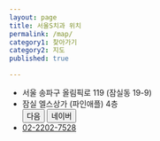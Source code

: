 ```yaml
---
layout: page
title: 서울S치과 위치
permalink: /map/
category1: 찾아가기
category2: 지도
published: true

---
```

<div class="row d-flex justify-content-center">

<div class="col-12">
  <ul class="address">
    <li>서울 송파구 올림픽로 119 (잠실동 19-9)</li>
    <li>잠실 엘스상가 (파인애플) 4층 <div class="btn-group btn-group-sm" role="group"><a href="http://kko.to/pq9Y9r00H" target="_blank"><button>다음</button></a> <a href="http://naver.me/GhtovIuK" target="_blank"><button>네이버</button></a></div></li>
    <li><i style="width: 1.5em;" class="fa fa-phone"></i><a href="tel:+82222027528">02-2202-7528</a></li>
  </ul>
</div>

<div class="col-12">

<!-- * 카카오맵 - 지도퍼가기 -->
<!-- 1. 지도 노드 -->
<div id="daumRoughmapContainer1558183712105" class="root_daum_roughmap root_daum_roughmap_landing"></div>

<!--
	2. 설치 스크립트
	* 지도 퍼가기 서비스를 2개 이상 넣을 경우, 설치 스크립트는 하나만 삽입합니다.
-->
<script charset="UTF-8" class="daum_roughmap_loader_script" src="https://ssl.daumcdn.net/dmaps/map_js_init/roughmapLoader.js"></script>

<!-- 3. 실행 스크립트 -->
<script charset="UTF-8">
	new daum.roughmap.Lander({
		"timestamp" : "1558183712105",
		"key" : "tj5c",
    "mapWidth" : "350",
    "mapHeight" : "250"
	}).render();
</script>

</div>
</div>
